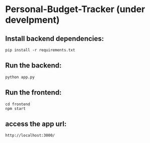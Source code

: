 # Personal-Budget-Tracker (under develpment)

## Install backend dependencies:
```
pip install -r requirements.txt

```
## Run the backend:
```
python app.py
```

## Run the frontend:
```
cd frontend
npm start
```

## access the app url:
```
http://localhost:3000/
```